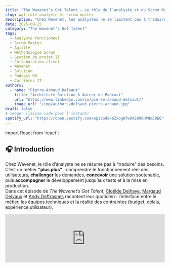 ```yaml
---
title: "The Wavenet’s Got Talent – Le rôle de l’analyste et du Scrum Master"
slug: wgt-role-analyste-et-scrum-master
description: "Chez Wavenet, les analystes ne se limitent pas à traduire des besoins : ils conçoivent, challengent, orchestrent et testent. Clotilde, Margaux et Andy racontent leur quotidien d’“analystes plus plus”."
date: 2025-09-15
category: "The Wavenet’s Got Talent"
tags:
  - Analyste fonctionnel
  - Scrum Master
  - Agilité
  - Méthodologie Scrum
  - Gestion de projet IT
  - Collaboration client
  - Wavenet
  - Solution
  - Podcast RH
  - Carrières IT
authors:
  - name: "Pierre-Arnaud Delsaut"
    title: "Architecte Solution & Auteur de Podcast"
    url: "https://www.linkedin.com/in/pierre-arnaud-delsaut/"
    image_url: "/img/authors/delsaut-pierre-arnaud.jpg"
draft: false
# image: (laisse vide pour l’instant)
spotify_url: "https://open.spotify.com/episode/6ZxogW7wOAS996HPQm58EQ"
---
```


import React from 'react';

## 🎧 Introduction

Chez Wavenet, le rôle d’analyste ne se résume pas à “traduire” des besoins. C’est un métier **“plus plus”** : comprendre le fonctionnement réel des utilisateurs, **challenger** les demandes, **concevoir** une solution soutenable, puis **accompagner** le développement jusqu’aux tests et à la mise en production.  
Dans cet épisode de *The Wavenet’s Got Talent*, [Clotilde Delhaye](https://www.linkedin.com/in/delhaye-clotilde-50b9a1210/), [Margaud Delvaux](https://www.linkedin.com/in/margaud-delvaux-7661a6118/) et [Andy Deffrasnes](https://www.linkedin.com/in/andy-deffrasnes-21920615/) racontent leur quotidien : l’interface entre le métier, les équipes techniques et la réalité des contraintes (budget, délais, expérience utilisateur).

<iframe
  data-testid="embed-iframe"
  style={{ borderRadius: 12 }}
  src="https://open.spotify.com/embed/episode/6ZxogW7wOAS996HPQm58EQ?utm_source=generator"
  width="100%"
  height="152"
  frameBorder="0"
  allow="autoplay; clipboard-write; encrypted-media; fullscreen; picture-in-picture"
  loading="lazy"
/>

> Andy : « Les analystes ne sont pas que des traducteurs ; ils **inventent** aussi la solution qui répondra vraiment au besoin. »

---

## 💡 Les analystes “plus plus” chez Wavenet

À rebours du cliché de “l’analyste rédacteur de specs”, Wavenet revendique un profil **hybride**. Les analystes portent fréquemment une **double casquette** : **Analyste fonctionnel·le** et **Scrum Master**. Cela change tout : ils/elles restent **au contact du terrain** tout au long du projet, veillent à la **fluidité des échanges**, à l’**absence de blocages** et à la **cohérence du produit**.

- **Clotilde** (analyste, passée par un stage chez Wavenet) a élargi son rôle au **recrutement**, signe que l’analyste est aussi un **connecteur** d’équipes.  
- **Margaux** (parcours initial en marketing et gestion de projets digitaux) incarne la capacité du métier à **valoriser des compétences transverses** : écoute, synthèse, sens du concret.  
- **Andy** (chef de projet) confirme l’ADN “plus plus” : au quotidien, l’analyste est **l’intermédiaire** entre le besoin exprimé et la solution implémentée, et **orchestre** les interactions avec devs, designers, architectes et client.

> Clotilde : « Notre objectif, c’est que l’utilisateur final vive **l’expérience la plus agréable** possible. »  
> Margaux : « On est souvent **en première ligne** avec le métier pour **comprendre** et **définir** ce qui doit entrer dans l’application. »

**En pratique**, cet élargissement de périmètre rend l’analyste **acteur de bout en bout** : cadrage, ateliers, wireframes/use cases, spécifications, refinements, réponses aux questions techniques, **tests** et **validation** des livrables. Loin d’un rôle ponctuel, c’est un **fil rouge** qui sécurise **sens** (le “pourquoi”), **forme** (le “quoi”) et **réalisation** (le “comment”).

---

## 🧩 De la traduction du besoin à la conception de solution

Le rôle d’un analyste, c’est d’abord **écouter**, **comprendre**, puis **traduire** les besoins exprimés par le client en spécifications exploitables par les équipes techniques — sans jamais perdre la **vision produit**.

> « On essaie un maximum de réfléchir avant de dire oui à tout… Notre rôle, c’est de **recentrer la discussion** sur l’expérience utilisateur. »

L’analyste chez Wavenet n’est pas un simple passe-plat : c’est un **architecte de sens**, garant de la compréhension mutuelle et de la cohérence globale du projet.

---

## ⚖️ Le challenge client — besoins, solutions, coûts et arbitrages

Être analyste, c’est aussi **savoir dire non**.  
Non pas par opposition, mais pour **garantir la cohérence**, **la faisabilité** et **la valeur réelle** des solutions mises en œuvre. Chez Wavenet, le “challenge client” fait partie intégrante de la culture projet.

> Clotilde : « Le client a tendance à vouloir tout faire, tout de suite. Notre rôle, c’est de **le challenger**, de ramener la discussion à ce qui est **essentiel pour l’utilisateur final**. »

L’équilibre est subtil : il faut **questionner** sans frustrer, **recadrer** sans imposer.  
Andy le résume bien :  
> « Le client exprime souvent son besoin en termes de solutions. À nous de **le ramener au “pourquoi”** plutôt qu’au “comment”. »

Cette posture crée une **relation de confiance** fondée sur la transparence :  
> « Oui, tout est possible en informatique… mais **à quel prix et avec quels efforts** ? »

L’analyste devient alors le **gardien du sens et du périmètre**, celui qui aide le client à prioriser et à mesurer les compromis.

---

## 🤝 Collaboration au quotidien – Scrum, rituels et priorisation

Chez Wavenet, la collaboration entre les analystes, les développeurs et les chefs de projet repose sur un **cadre agile solide**, où la méthode **Scrum** structure la dynamique d’équipe.  
Chaque journée commence par le **daily meeting**, puis se poursuit avec les **refinements** et les **tests fonctionnels**.

> Margaux : « On suit la méthodologie Scrum sur la plupart de nos projets. Les rituels nous permettent de garder le cap, d’échanger en continu et d’éviter les zones d’ombre. »

L’analyste agit comme un **chef d’orchestre du sens** : il veille à ce que l’équipe garde la bonne compréhension du “pourquoi” derrière chaque fonctionnalité.  
Cette continuité jusqu’à la fin du cycle renforce la **qualité** et la **cohérence** du produit.

---

## 🕰️ Une journée dans la vie d’un analyste

Aucune journée ne se ressemble.  
Entre ateliers clients, réunions internes, tests et suivi, le quotidien s’adapte au rythme des projets et aux priorités du moment.

> Clotilde : « Je n’ai pas de journée type. Tout dépend de mes priorités : parfois, je passe la journée sur une analyse à livrer, parfois sur du support client ou du suivi de bugs. »

Chaque sprint apporte son lot de nouveaux défis, et les analystes jonglent entre plusieurs projets à la fois — un **rythme vivant** où la curiosité et la rigueur font la différence.

---

## 🎓 Parcours et profils — ingénieur·e de gestion, marketing, reconversion

Les parcours sont variés : ingénieur·e de gestion, communication, marketing, voire reconversion depuis d’autres secteurs.  
Ce qui compte avant tout, ce sont les **soft skills** : écoute, synthèse, dialogue, curiosité.

> Andy : « Ce n’est pas une question de diplôme, mais de **personnalité**. On cherche des gens curieux, capables d’apprendre vite et de dialoguer avec des clients sur des sujets très différents. »

L’aspect technique s’acquiert progressivement, au contact des architectes et des équipes, dans une logique de **co-création** continue.

---

## 🧭 Le duo analyste / chef de projet (et la casquette Scrum Master)

Le **binôme formé avec le chef de projet** est l’un des piliers du delivery chez Wavenet.  
Souvent, l’analyste est aussi **Scrum Master**, garant du rythme, du dialogue et de la cohérence.

> Andy : « Deux fois par semaine, je réunis tous les analystes pour faire le point. Mais au quotidien, ils viennent me voir pour échanger sur leurs idées, leurs blocages, leurs validations. »

Cette proximité crée une collaboration fluide et une autonomie réelle :  
> « Tant que tout va bien, les analystes sont à la barre. Nous, chefs de projet, on devient des “chefs de problèmes”. »

---

## 🚫 Peut-on se passer des analystes ? (la fausse bonne idée)

Certains se demandent : *et si le client parlait directement au développeur ?*  
L’idée paraît simple… mais conduit vite au chaos.  
L’analyste agit comme **filtre intelligent**, garant de la cohérence et de la sérénité des équipes.

> Andy : « Le client peut demander au maçon de construire un barbecue sans architecte, et il y arrivera.  
> Mais s’il veut une maison, il aura besoin d’un plan. L’analyste, c’est celui qui conçoit ce plan. »

Les analystes centralisent les demandes, éliminent les contradictions et **clarifient** les priorités pour que les développeurs puissent travailler efficacement.

---

## 🌟 Conclusion & ouverture

Le rôle d’analyste chez Wavenet, c’est bien plus qu’un métier : c’est une **posture d’écoute, de traduction et de conception**.  
Entre le client et le développeur, les analystes construisent des **ponts** et donnent vie aux idées.

> Andy : « On ne fait pas ce que le client demande, on fait ce dont il a besoin. »

Clotilde et Margaux incarnent cette vision d’un métier exigeant mais profondément humain, où la communication vaut autant que la technique.  
La qualité d’un projet repose avant tout sur **la qualité du dialogue** — et c’est ce que les analystes cultivent, jour après jour.

🎧 Pour découvrir leurs échanges complets, écoutez l’épisode  
**« Le rôle de l’analyste et du Scrum Master chez Wavenet »** sur [Spotify](https://open.spotify.com/show/1cCiAzhYTrVIsvnCTDwGV5?si=be225cb3cee14a40).  
Et si ces témoignages vous inspirent, peut-être que **le prochain analyste “plus plus” de Wavenet**, c’est vous.
